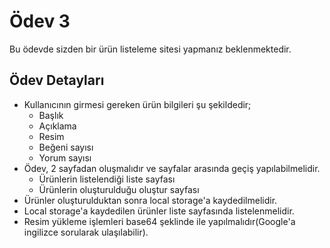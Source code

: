 # Ödev 3

Bu ödevde sizden bir ürün listeleme sitesi yapmanız beklenmektedir.

## Ödev Detayları

- Kullanıcının girmesi gereken ürün bilgileri şu şekildedir;
    - Başlık
    - Açıklama
    - Resim
    - Beğeni sayısı
    - Yorum sayısı
- Ödev, 2 sayfadan oluşmalıdır ve sayfalar arasında geçiş yapılabilmelidir.
    - Ürünlerin listelendiği liste sayfası
    - Ürünlerin oluşturulduğu oluştur sayfası
- Ürünler oluşturulduktan sonra local storage'a kaydedilmelidir.
- Local storage'a kaydedilen ürünler liste sayfasında listelenmelidir.
- Resim yükleme işlemleri base64 şeklinde ile yapılmalıdır(Google'a ingilizce sorularak ulaşılabilir).